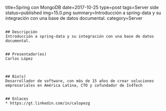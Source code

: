 title=Spring con MongoDB
date=2017-10-25
type=post
tags=Server side
status=published
img=15.0.png
summary=Introducción a spring-data y su integración con una base de datos documental.
category=Server
~~~~~~

## Descripción
Introducción a spring-data y su integración con una base de datos documental.


## Presentador(es)
Carlos López



## Bio(s)
Desarrollador de software, con más de 15 años de crear soluciones empresariales en América Latina, CTO y cofundador de Is4Tech


## Enlaces
* https://gt.linkedin.com/in/calopezg
